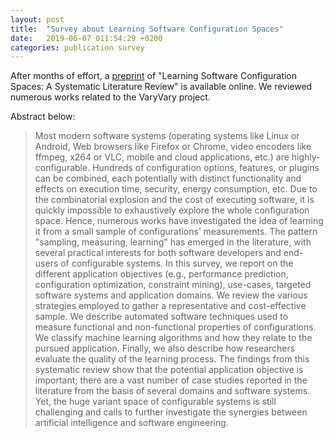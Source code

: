 ```yaml
---
layout: post
title:  "Survey about Learning Software Configuration Spaces"
date:   2019-06-07 011:54:29 +0200
categories: publication survey
---
```


After months of effort, a [preprint](https://hal.inria.fr/hal-02148791) of "Learning Software Configuration Spaces: A Systematic Literature Review" is available online. 
We reviewed numerous works related to the VaryVary project. 

Abstract below:
> Most modern software systems (operating systems like Linux or Android, Web browsers like Firefox or Chrome, video encoders like ffmpeg, x264 or VLC, mobile and cloud applications, etc.) are highly-configurable. Hundreds of configuration options, features, or plugins can be combined, each potentially with distinct functionality and effects on execution time, security, energy consumption, etc. Due to the combinatorial explosion and the cost of executing software, it is quickly impossible to exhaustively explore the whole configuration space. Hence, numerous works have investigated the idea of learning it from a small sample of configurations’ measurements. The pattern "sampling, measuring, learning" has emerged in the literature, with several practical interests for both software developers and end-users of configurable systems. In this survey, we report on the different application objectives (e.g., performance prediction, configuration optimization, constraint mining), use-cases, targeted software systems and application domains. We review the various strategies employed to gather a representative and cost-effective sample. We describe automated software techniques used to measure functional and non-functional properties of configurations. We classify machine learning algorithms and how they relate to the pursued application. Finally, we also describe how researchers evaluate the quality of the learning process. The findings from this systematic review show that the potential application objective is important; there are a vast number of case studies reported in the literature from the basis of several domains and software systems. Yet, the huge variant space of configurable systems is still challenging and calls to further investigate the synergies between artificial intelligence and software engineering.





